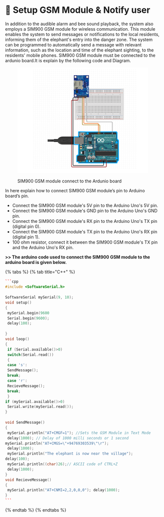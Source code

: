 # 🐘 Setup GSM Module & Notify user

In addition to the audible alarm and bee sound playback, the system also employs a SIM900 GSM module for wireless communication. This module enables the system to send messages or notifications to the local residents, informing them of the elephant's entry into the danger zone. The system can be programmed to automatically send a message with relevant information, such as the location and time of the elephant sighting, to the residents' mobile phones. SIM900 GSM module must be connected to the ardunio board.It is explain by the following code and Diagram.



<figure><img src="../../.gitbook/assets/Screenshot 2024-09-13 154705.png" alt=""><figcaption><p>SIM900 GSM module connect to the Ardunio board</p></figcaption></figure>

In here explain how to connect SIM900 GSM module’s pin to Arduino board’s pin.

* Connect the SIM900 GSM module's 5V pin to the Arduino Uno's 5V pin.
* Connect the SIM900 GSM module's GND pin to the Arduino Uno's GND pin.
* Connect the SIM900 GSM module's RX pin to the Arduino Uno's TX pin (digital pin 0).
* Connect the SIM900 GSM module's TX pin to the Arduino Uno's RX pin (digital pin 1).
* 100 ohm resistor, connect it between the SIM900 GSM module's TX pin and the Arduino Uno's RX pin.

**>> The arduino code used to connect the SIM900 GSM module to the arduino board is given below.**



{% tabs %}
{% tab title="C++" %}
````cpp
```cpp
#include <SoftwareSerial.h>

SoftwareSerial mySerial(9, 10);
void setup()
{
 mySerial.begin(9600
 Serial.begin(9600);
 delay(100);

}
void loop()
{
 if (Serial.available()>0)
 switch(Serial.read())
 {
 case 's':
 SendMessage();
 break;
 case 'r':
 RecieveMessage();
 break;
 }
if (mySerial.available()>0)
 Serial.write(mySerial.read());
}

void SendMessage()
{
 mySerial.println("AT+CMGF=1"); //Sets the GSM Module in Text Mode
 delay(1000); // Delay of 1000 milli seconds or 1 second
mySerial.println("AT+CMGS=\"+94769303539\"\r");
 delay(1000);
 mySerial.println("The elephant is now near the village");
delay(100);
 mySerial.println((char)26);// ASCII code of CTRL+Z
 delay(1000);
}
void RecieveMessage()
{
 mySerial.println("AT+CNMI=2,2,0,0,0"); delay(1000);
}
```
````
{% endtab %}
{% endtabs %}
